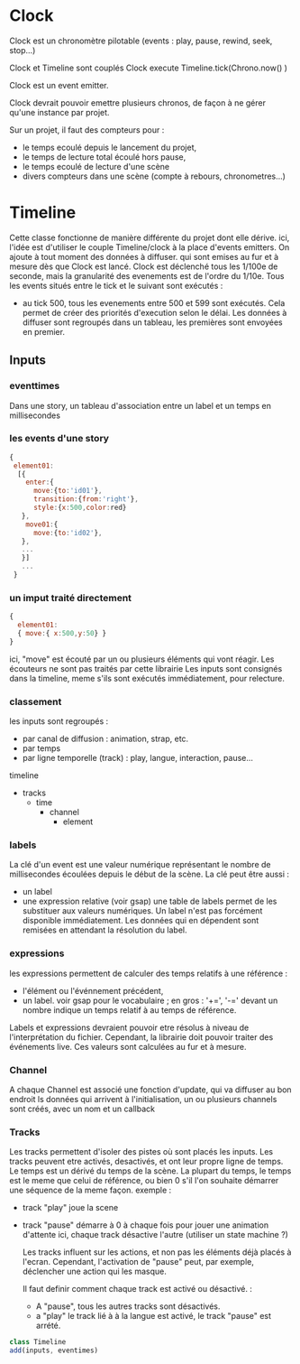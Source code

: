 # Clock

Clock est un chronomètre pilotable (events : play, pause, rewind, seek, stop...)

Clock et Timeline sont couplés
Clock execute Timeline.tick(Chrono.now() )

Clock est un event emitter.

Clock devrait pouvoir emettre plusieurs chronos, de façon à ne gérer qu'une instance par projet.

Sur un projet, il faut des compteurs pour :

- le temps ecoulé depuis le lancement du projet,
- le temps de lecture total écoulé hors pause,
- le temps ecoulé de lecture d'une scène
- divers compteurs dans une scène (compte à rebours, chronometres...)

# Timeline

Cette classe fonctionne de manière différente du projet dont elle dérive.
ici, l'idée est d'utiliser le couple Timeline/clock à la place d'events emitters.
On ajoute à tout moment des données à diffuser. qui sont emises au fur et à mesure dès que Clock est lancé.
Clock est déclenché tous les 1/100e de seconde, mais la granularité des evenements est de l'ordre du 1/10e.
Tous les events situés entre le tick et le suivant sont exécutés :

- au tick 500, tous les evenements entre 500 et 599 sont exécutés.
  Cela permet de créer des priorités d'execution selon le délai.
  Les données à diffuser sont regroupés dans un tableau, les premières sont envoyées en premier.

## Inputs

### eventtimes

Dans une story, un tableau d'association entre un label et un temps en millisecondes

### les events d'une story

```js
{
 element01:
  [{
    enter:{
      move:{to:'id01'},
      transition:{from:'right'},
      style:{x:500,color:red}
   },
    move01:{
      move:{to:'id02'},
   },
   ...
   }]
   ...
 }
```

### un imput traité directement

```js
{
  element01:
  { move:{ x:500,y:50} }
}
```

ici, "move" est écouté par un ou plusieurs éléments qui vont réagir.
Les écouteurs ne sont pas traités par cette librairie
Les inputs sont consignés dans la timeline, meme s'ils sont exécutés immédiatement, pour relecture.

### classement

les inputs sont regroupés :

- par canal de diffusion : animation, strap, etc.
- par temps
- par ligne temporelle (track) : play, langue, interaction, pause...

timeline

- tracks
  - time
    - channel
      - element

### labels

La clé d'un event est une valeur numérique représentant le nombre de millisecondes écoulées depuis le début de la scène.
La clé peut être aussi :

- un label
- une expression relative (voir gsap)
  une table de labels permet de les substituer aux valeurs numériques.
  Un label n'est pas forcément disponible immédiatement. Les données qui en dépendent sont remisées en attendant la résolution du label.

### expressions

les expressions permettent de calculer des temps relatifs à une référence :

- l'élément ou l'événnement précédent,
- un label.
  voir gsap pour le vocabulaire ; en gros : '+=', '-=' devant un nombre indique un temps relatif à au temps de référence.

Labels et expressions devraient pouvoir etre résolus à niveau de l'interprétation du fichier. Cependant, la librairie doit pouvoir traiter des événements live. Ces valeurs sont calculées au fur et à mesure.

### Channel

A chaque Channel est associé une fonction d'update, qui va diffuser au bon endroit ls données qui arrivent
à l'initialisation, un ou plusieurs channels sont créés, avec un nom et un callback

### Tracks

Les tracks permettent d'isoler des pistes où sont placés les inputs. Les tracks peuvent etre activés, desactivés, et ont leur propre ligne de temps.
Le temps est un dérivé du temps de la scène. La plupart du temps, le temps est le meme que celui de référence, ou bien 0 s'il l'on souhaite démarrer une séquence de la meme façon.
exemple :

- track "play" joue la scene
- track "pause" démarre à 0 à chaque fois pour jouer une animation d'attente
  ici, chaque track désactive l'autre (utiliser un state machine ?)

  Les tracks influent sur les actions, et non pas les éléments déjà placés à l'ecran.
  Cependant, l'activation de "pause" peut, par exemple, déclencher une action qui les masque.

  Il faut definir comment chaque track est activé ou désactivé. :

  - A "pause", tous les autres tracks sont désactivés.
  - a "play" le track lié à à la langue est activé, le track "pause" est arrété.

```js
class Timeline
add(inputs, eventimes)
```
